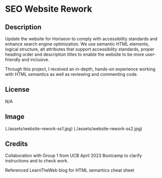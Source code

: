 # SEO Website Rework

## Description

Update the website for Horiseon to comply with accessibility standards and enhance search engine optimization. We use semantic HTML elements, logical structure, alt attributes that support accessibility standards, proper heading order and description titles to enable the website to be more user-friendly and inclusive.

Through this project, I received an in-depth, hands-on experience working with HTML semantics as well as reviewing and commenting code.

## License

N/A

## Image

(./assets/website-rework-ss1.jpg)
(./assets/website-rework-ss2.jpg)

## Credits

Collaboration with Group 1 from UCB April 2023 Bootcamp to clarify instructions and to check work.

Referenced LearnTheWeb blog for HTML semantics cheat sheet


